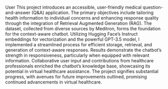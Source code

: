 User
This project introduces an accessible, user-friendly medical question-and-answer (Q&A) application. The primary objectives include tailoring health information to individual concerns and enhancing response quality through the integration of Retrieval Augmented Generation (RAG). The dataset, collected from diverse sources by Meditron, forms the foundation for the context-aware chatbot. Utilizing Hugging Face’s Instruct embeddings for vectorization and the powerful GPT-3.5 model, I implemented a streamlined process for efficient storage, retrieval, and generation of context-aware responses. Results demonstrate the chatbot’s strength in responsiveness, particularly when equipped with relevant information. Collaborative user input and contributions from healthcare professionals enriched the chatbot’s knowledge base, showcasing its potential in virtual healthcare assistance. The project signifies substantial progress, with avenues for future improvements outlined, promising continued advancements in virtual healthcare.
